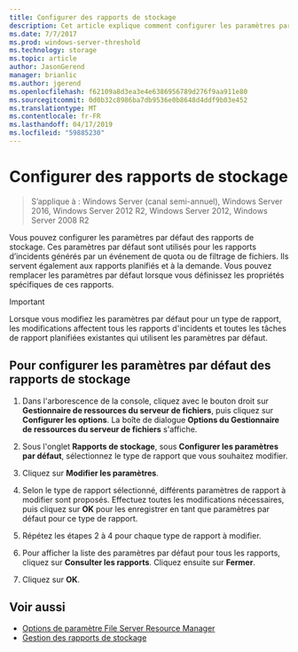 ```yaml
---
title: Configurer des rapports de stockage
description: Cet article explique comment configurer les paramètres par défaut des rapports de stockage
ms.date: 7/7/2017
ms.prod: windows-server-threshold
ms.technology: storage
ms.topic: article
author: JasonGerend
manager: brianlic
ms.author: jgerend
ms.openlocfilehash: f62109a8d3ea3e4e6386956789d276f9aa911e80
ms.sourcegitcommit: 0d0b32c8986ba7db9536e0b8648d4ddf9b03e452
ms.translationtype: MT
ms.contentlocale: fr-FR
ms.lasthandoff: 04/17/2019
ms.locfileid: "59885230"
---
```

# <a name="configure-storage-reports"></a>Configurer des rapports de stockage

> S’applique à : Windows Server (canal semi-annuel), Windows Server 2016, Windows Server 2012 R2, Windows Server 2012, Windows Server 2008 R2

Vous pouvez configurer les paramètres par défaut des rapports de stockage. Ces paramètres par défaut sont utilisés pour les rapports d’incidents générés par un événement de quota ou de filtrage de fichiers. Ils servent également aux rapports planifiés et à la demande. Vous pouvez remplacer les paramètres par défaut lorsque vous définissez les propriétés spécifiques de ces rapports.

> [!Important]
> Lorsque vous modifiez les paramètres par défaut pour un type de rapport, les modifications affectent tous les rapports d'incidents et toutes les tâches de rapport planifiées existantes qui utilisent les paramètres par défaut.

## <a name="to-configure-the-default-parameters-for-storage-reports"></a>Pour configurer les paramètres par défaut des rapports de stockage

1. Dans l'arborescence de la console, cliquez avec le bouton droit sur **Gestionnaire de ressources du serveur de fichiers**, puis cliquez sur **Configurer les options**. La boîte de dialogue **Options du Gestionnaire de ressources du serveur de fichiers** s'affiche.

2. Sous l'onglet **Rapports de stockage**, sous **Configurer les paramètres par défaut**, sélectionnez le type de rapport que vous souhaitez modifier.

3. Cliquez sur **Modifier les paramètres**.

4. Selon le type de rapport sélectionné, différents paramètres de rapport à modifier sont proposés. Effectuez toutes les modifications nécessaires, puis cliquez sur **OK** pour les enregistrer en tant que paramètres par défaut pour ce type de rapport.

5.  Répétez les étapes 2 à 4 pour chaque type de rapport à modifier.

6. Pour afficher la liste des paramètres par défaut pour tous les rapports, cliquez sur **Consulter les rapports**. Cliquez ensuite sur **Fermer**.

7.  Cliquez sur **OK**.

## <a name="see-also"></a>Voir aussi

-   [Options de paramètre File Server Resource Manager](setting-file-server-resource-manager-options.md)
-   [Gestion des rapports de stockage](storage-reports-management.md)